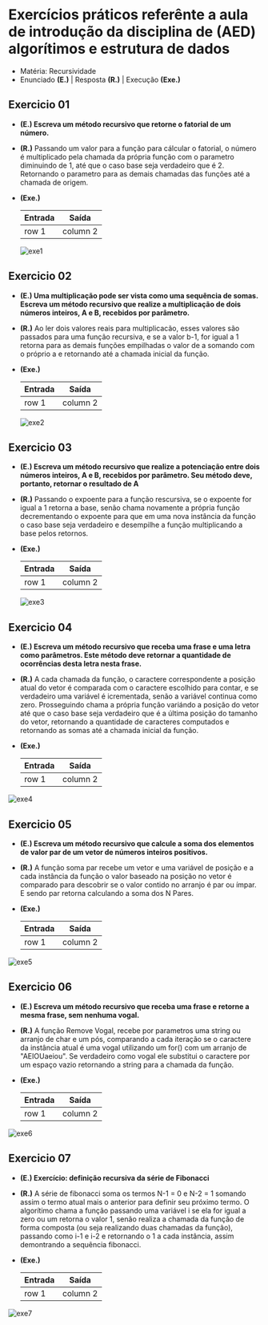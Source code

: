 # Exercícios práticos referênte a aula de introdução da disciplina de (AED) algorítimos e estrutura de dados

- Matéria: Recursividade
- Enunciado **(E.)** | Resposta **(R.)** | Execução **(Exe.)**

## Exercicio 01

- **(E.) Escreva um método recursivo que retorne o fatorial de um número.**
- **(R.)** Passando um valor para a função para cálcular o fatorial, o número é multiplicado pela chamada da própria função com o parametro diminuindo de 1, até que o caso base seja verdadeiro que é 2. Retornando o parametro para as demais chamadas das funções até a chamada de origem.
- **(Exe.)**

  | Entrada | Saída |
  |--- |--- |
  | row 1 | column 2 |
  
  ![exe1](https://user-images.githubusercontent.com/71523671/189456772-73611dcb-a63b-42d4-a4a5-c62cbd1071d8.png)

## Exercicio 02

- **(E.) Uma multiplicação pode ser vista como uma sequência de somas. Escreva um método recursivo que realize a multiplicação de dois números inteiros, A e B, recebidos por parâmetro.**
- **(R.)** Ao ler dois valores reais para multiplicacão, esses valores são passados para uma função recursiva, e se a valor b-1, for igual a 1 retorna para as demais funções empilhadas o valor de a somando com o próprio a e retornando até a chamada inicial da função.
- **(Exe.)**

  | Entrada | Saída |
  |--- |--- |
  | row 1 | column 2 |
  
  ![exe2](https://user-images.githubusercontent.com/71523671/189456774-755caebc-9216-4a22-b057-193122f59049.png)
  
## Exercicio 03

- **(E.)  Escreva um método recursivo que realize a potenciação entre dois números inteiros, A e B, recebidos por parâmetro. Seu método deve, portanto, retornar o resultado de A**
- **(R.)** Passando o expoente para a função rescursiva, se o expoente for igual a 1 retorna a base, senão chama novamente a própria função decrementando o expoente para que em uma nova instância da função o caso base seja verdadeiro e desempilhe a função multiplicando a base pelos retornos.
- **(Exe.)**

  | Entrada | Saída |
  |--- |--- |
  | row 1 | column 2 |
  
  ![exe3](https://user-images.githubusercontent.com/71523671/189456776-9f8a7a39-5a3f-4454-b073-cd6b9d10fab7.png)
  
## Exercicio 04

- **(E.) Escreva um método recursivo que receba uma frase e uma letra como parâmetros. Este método deve retornar a quantidade de ocorrências desta letra nesta frase.**
- **(R.)** A cada chamada da função, o caractere correspondente a posição atual do vetor é comparada com o caractere escolhido para contar, e se verdadeiro uma variável é icrementada, senão a variável continua como zero. Prosseguindo chama a própria função variándo a posição do vetor até que o caso  base seja verdadeiro que é a última posição do tamanho do vetor, retornando a quantidade de caracteres computados e retornando as somas até a chamada inicial da função.
- **(Exe.)**

  | Entrada | Saída |
  |--- |--- |
  | row 1 | column 2 |

![exe4](https://user-images.githubusercontent.com/71523671/189456777-e0658f06-38e8-44a1-9362-2f11fde29bfb.png)

## Exercicio 05

- **(E.) Escreva um método recursivo que calcule a soma dos elementos de valor par de um vetor de números inteiros positivos.**
- **(R.)** A função soma par recebe um vetor e uma variável de posição e a cada instância da função o valor baseado na posição no vetor é comparado para descobrir se o valor contido no arranjo é par ou ímpar. E sendo par retorna calculando a soma dos N Pares.
- **(Exe.)**

  | Entrada | Saída |
  |--- |--- |
  | row 1 | column 2 |

![exe5](https://user-images.githubusercontent.com/71523671/189456767-f30a924b-7751-443b-83d6-48bd20ee2e4a.png)

## Exercicio 06

- **(E.) Escreva um método recursivo que receba uma frase e retorne a mesma frase, sem nenhuma vogal.**
- **(R.)** A função Remove Vogal, recebe por parametros uma string ou arranjo de char e um pós, comparando a cada iteração se o caractere da instância atual é uma vogal utilizando um for() com um arranjo de "AEIOUaeiou". Se verdadeiro como vogal ele substitui o caractere por um espaço vazio retornando a string para a chamada da função.
- **(Exe.)**

  | Entrada | Saída |
  |--- |--- |
  | row 1 | column 2 |

![exe6](https://user-images.githubusercontent.com/71523671/189456769-b68a6c89-2f7d-4656-8d54-45fffed186e1.png)

## Exercicio 07

- **(E.) Exercício: definição recursiva da série de Fibonacci**
- **(R.)** A série de fibonacci soma os termos N-1 = 0 e N-2 = 1 somando assim o termo atual mais o anterior para definir seu próximo termo. O algorítimo chama a função passando uma variável i se ela for igual a zero ou um retorna o valor 1, senão realiza a chamada da função de forma composta (ou seja realizando duas chamadas da função), passando como i-1 e i-2 e retornando o 1 a cada instância, assim demontrando a sequência fibonacci.
- **(Exe.)**

  | Entrada | Saída |
  |--- |--- |
  | row 1 | column 2 |

![exe7](https://user-images.githubusercontent.com/71523671/189457038-20c61197-4b3d-45d4-8462-85b4a0462faa.png)
